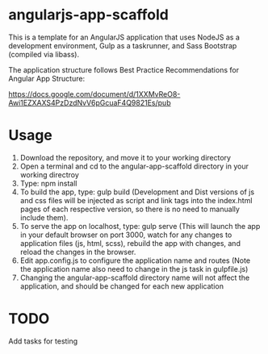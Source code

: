 angularjs-app-scaffold
======================
This is a template for an AngularJS application that uses NodeJS as a development environment, Gulp as a taskrunner, and Sass Bootstrap (compiled via libass).  

The application structure follows Best Practice Recommendations for Angular App Structure:

https://docs.google.com/document/d/1XXMvReO8-Awi1EZXAXS4PzDzdNvV6pGcuaF4Q9821Es/pub


Usage
=====
1. Download the repository, and move it to your working directory
2. Open a terminal and cd to the angular-app-scaffold directory in your working directroy
3. Type: npm install
4. To build the app, type: gulp build (Development and Dist versions of js and css files will be injected as script and link tags into the index.html pages of each respective version, so there is no need to manually include them).
5. To serve the app on localhost, type: gulp serve (This will launch the app in your default browser on port 3000, watch for any changes to application files (js, html, scss), rebuild the app with changes, and reload the changes in the browser.
6. Edit app.config.js to configure the application name and routes (Note the application name also need to change in the js task in gulpfile.js)
7. Changing the angular-app-scaffold directory name will not affect the application, and should be changed for each new application


TODO
====
Add tasks for testing
